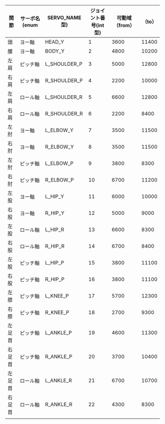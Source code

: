 | 関節   | サーボ名(enum | SERVO_NAME型) | ジョイント番号(int型) | 可動域（from） | （to） | 
| ------ | ------------- | ------------- | --------------------- | -------------- | ------ | 
| 頭     | ヨー軸        | HEAD_Y        | 1                     | 3600           | 11400  | 
| 腰     | ヨー軸        | BODY_Y        | 2                     | 4800           | 10200  | 
| 左肩   | ピッチ軸      | L_SHOULDER_P  | 3                     | 5000           | 12800  | 
| 右肩   | ピッチ軸      | R_SHOULDER_P  | 4                     | 2200           | 10000  | 
| 左肩   | ロール軸      | L_SHOULDER_R  | 5                     | 6600           | 12800  | 
| 右肩   | ロール軸      | R_SHOULDER_R  | 6                     | 2200           | 8400   | 
| 左肘   | ヨー軸        | L_ELBOW_Y     | 7                     | 3500           | 11500  | 
| 右肘   | ヨー軸        | R_ELBOW_Y     | 8                     | 3500           | 11500  | 
| 左肘   | ピッチ軸      | L_ELBOW_P     | 9                     | 3800           | 8300   | 
| 右肘   | ピッチ軸      | R_ELBOW_P     | 10                    | 6700           | 11200  | 
| 左股   | ヨー軸        | L_HIP_Y       | 11                    | 6000           | 10000  | 
| 右股   | ヨー軸        | R_HIP_Y       | 12                    | 5000           | 9000   | 
| 左股   | ロール軸      | L_HIP_R       | 13                    | 6600           | 8300   | 
| 右股   | ロール軸      | R_HIP_R       | 14                    | 6700           | 8400   | 
| 左股   | ピッチ軸      | L_HIP_P       | 15                    | 3800           | 11100  | 
| 右股   | ピッチ軸      | R_HIP_P       | 16                    | 3800           | 11100  | 
| 左膝   | ピッチ軸      | L_KNEE_P      | 17                    | 5700           | 12300  | 
| 右膝   | ピッチ軸      | R_KNEE_P      | 18                    | 2700           | 9300   | 
| 左足首 | ピッチ軸      | L_ANKLE_P     | 19                    | 4600           | 11300  | 
| 右足首 | ピッチ軸      | R_ANKLE_P     | 20                    | 3700           | 10400  | 
| 左足首 | ロール軸      | L_ANKLE_R     | 21                    | 6700           | 10700  | 
| 右足首 | ロール軸      | R_ANKLE_R     | 22                    | 4300           | 8300   | 
|        | 